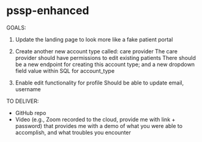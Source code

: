 # pssp-enhanced
GOALS: 
1. Update the landing page to look more like a fake patient portal

2. Create another new account type called: care provider
The care provider should have permissions to edit existing patients
There should be a new endpoint for creating this account type; and a new dropdown field value within SQL for account_type
3. Enable edit functionality for profile
Should be able to update email, username


TO DELIVER: 
- GitHub repo 
- Video (e.g., Zoom recorded to the cloud, provide me with link + password) that provides me with a demo of what you were able to accomplish, and what troubles you encounter
